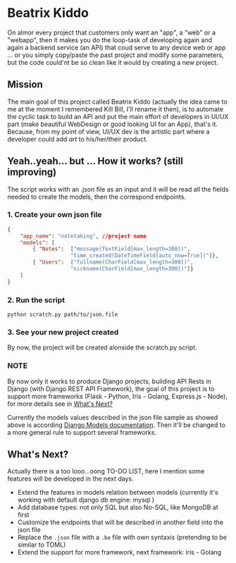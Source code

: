 # Beatrix Kiddo

On almor every project that customers only want an "app", a "web" or a "webapp", then it makes you do the loop-task of developing again and again a backend service (an API) that coud serve to any device web or app ... or you simply copy/paste the past project and modify some parameters, but the code could'nt be so clean like it would by creating a new project.


## Mission
The main goal of this project called Beatrix Kiddo (actually the idea came to me at the moment I remembered Kill Bill, I'll rename it then), is to automate the cyclic task to build an API and put the main effort of developers in UI/UX part (make beautiful WebDesign or good looking UI for an App), that's it. Because, from my point of view, UI/UX dev is the artistic part where a developer could add *art* to his/her/their product.

## Yeah..yeah... but ... How it works? (still improving)

The script works with an .json file as an input and it will be read all the fields needed to create the models, then the correspond endpoints.

### 1. Create your own json file
```json
{
    "app_name": "notetaking", //project name
    "models": [
        { "Notes":	["message(TextField[max_length=300])",
                    "time_created(DateTimeField[auto_now=True])"]},
        { "Users": 	["fullname(CharField[max_length=300])",
                    "nickname(CharField[max_length=300])"]}
    ]
}
```
### 2. Run the script
`python scratch.py path/to/json.file`

### 3. See your new project created
By now, the project will be created alonside the scratch.py script.

### NOTE
By now only it works to produce Django projects, building API Rests in Django (with Django REST API Framework), the goal of this project is to support more frameworks (Flask - Python, Iris - Golang, Express.js - Node), for more details see in [What's Next?]

Currently the models values described in the json file sample as showed above is according [Django Models documentation]. Then it'll be changed to a more general rule to support several frameworks.

[What's Next?]: http://www.reddit.com
[Django Models documentation]: https://docs.djangoproject.com/en/1.11/topics/db/models/#


## What's Next?

Actually there is a too looo...oong TO-DO LIST, here I mention some features will be developed in the next days.

* Extend the features in models relation between models (currently it's working with default django db engine: mysql  )
* Add database types: not only SQL but also No-SQL, like MongoDB at first
* Customize the endpoints that will be described in another field into the json file
* Replace the `.json` file with a `.be` file with own syntaxis (pretending to be similar to TOML)
* Extend the support for more framework, next framework: iris - Golang